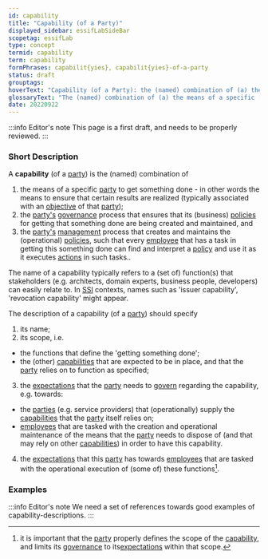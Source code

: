```yaml
---
id: capability
title: "Capability (of a Party)"
displayed_sidebar: essifLabSideBar
scopetag: essifLab
type: concept
termid: capability
term: capability
formPhrases: capabilit{yies}, capabilit{yies}-of-a-party
status: draft
grouptags:
hoverText: "Capability (of a Party): the (named) combination of (a) the Party's means to get something done, (b) the Party's Governance process that that ensures that its (business) Policies for getting that something done are being created and maintained, and (c) the Party's Management process that creates and maintains the (operational) Policies, such that every Employee that has a task in getting this something done can find and interpret a Policy and use it as it executes Actions in such tasks."
glossaryText: "The (named) combination of (a) the means of a specific [party](@) to get something done, (b) the [party](@) [governance](@) process that ensures that its (business) [policies](@) for getting that something done are being created and maintained, and (c) the [party](@) [management](@) process that creates and maintains the (operational) [policies](@), such that every [employee](@) that has a task in getting this something done can find and interpret a [policy](@) and use it as it executes [action](@) in such tasks."
date: 20220922
---
```


:::info Editor's note
This page is a first draft, and needs to be properly reviewed.
:::
### Short Description

A **capability** (of a [party](@)) is the (named) combination of
1. the means of a specific [party](@) to get something done - in other words the means to ensure that certain results are realized (typically associated with an [objective](@) of that [party](@));
2. the [party's](@) [governance](@) process that ensures that its (business) [policies](@) for getting that something done are being created and maintained, and
3. the [party's](@) [management](@) process that creates and maintains the (operational) [policies](@), such that every [employee](@) that has a task in getting this something done can find and interpret a [policy](@) and use it as it executes [actions](@) in such tasks..

The name of a capability typically refers to a (set of) function(s) that stakeholders (e.g. architects, domain experts, business people, developers) can easily relate to. In [SSI](self-sovereign-identity@) contexts, names such as 'issuer capability', 'revocation capability' might appear.

The description of a capability (of a [party](@)) should specify
1. its name;
2. its scope, i.e.
  - the functions that define the 'getting something done';
  - the (other) [capabilities](@) that are expected to be in place, and that the [party](@) relies on to function as specified;
3. the [expectations](@) that the [party](@) needs to [govern](governance@) regarding the capability, e.g. towards:
  - the [parties](@) (e.g. service providers) that (operationally) supply the [capabilities](@) that the [party](@) itself relies on;
  - [employees](@) that are tasked with the creation and operational maintenance of the means that the [party](@) needs to dispose of (and that may rely on other [capabilities](@)) in order to have this capability.
4. the [expectations](@) that this [party](@) has towards [employees](@) that are tasked with the operational execution of (some of) these functions[^1].

[^1]: it is important that the [party](@) properly defines the scope of the [capability](@), and limits its [governance](@) to its[expectations](@) within that scope.

### Examples

:::info Editor's note
We need a set of references towards good examples of capability-descriptions.
:::